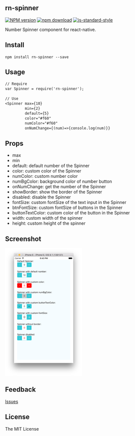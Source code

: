 rn-spinner
---

[![NPM version][npm-image]][npm-url]
[![npm download][download-image]][download-url]
[![js-standard-style](https://img.shields.io/badge/code%20style-standard-brightgreen.svg)](http://standardjs.com/)

[npm-image]: http://img.shields.io/npm/v/rn-spinner.svg?style=flat-square
[npm-url]: http://npmjs.org/package/rn-spinner
[download-image]: https://img.shields.io/npm/dm/rn-spinner.svg?style=flat-square
[download-url]: https://npmjs.org/package/rn-spinner

Number Spinner component for react-native.

## Install

```
npm install rn-spinner --save
```

## Usage

```
// Require
var Spinner = require('rn-spinner');

// Use
<Spinner max={10}
         min={2}
         default={5}
         color="#f60"
         numColor="#f60"
         onNumChange={(num)=>{console.log(num)}}
```

## Props

- max
- min
- default: default number of the Spinner
- color: custom color of the Spinner
- numColor: custom number color
- numBgColor: background color of number button
- onNumChange: get the number of the Spinner
- showBorder: show the border of the Spinner
- disabled: disable the Spinner
- fontSize: custom fontSize of the text input in the Spinner
- btnFontSize: custom fontSize of buttons in the Spinner
- buttonTextColor: custom color of the button in the Spinner
- width: custom width of the spinner
- height: custom height of the spinner

## Screenshot

<img width="50%" src="example.png" />

## Feedback

[Issues](https://github.com/RNComponents/rn-spinner/issues)

## License

The MIT License
